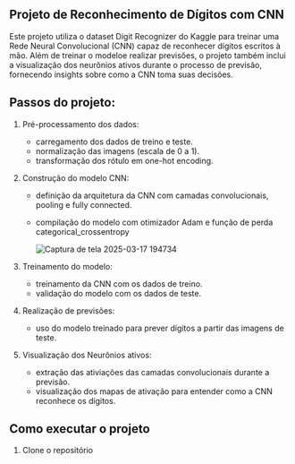 ## Projeto de Reconhecimento de Dígitos com CNN

Este projeto utiliza o dataset Digit Recognizer do Kaggle para treinar uma Rede Neural Convolucional (CNN) capaz de reconhecer dígitos escritos à mão. Além de treinar o modeloe  realizar previsões, o projeto também inclui a visualização dos neurônios ativos durante o processo de previsão, fornecendo insights sobre como a CNN toma suas decisões.

## Passos do projeto: 

1. Pré-processamento dos dados:
   + carregamento dos dados de treino e teste.
   + normalização das imagens (escala de 0 a 1).
   + transformação dos rótulo em one-hot encoding.
  
2. Construção do modelo CNN:
   + definição da arquitetura da CNN com camadas convolucionais, pooling e fully connected.
   + compilação do modelo com otimizador Adam e função de perda categorical_crossentropy

     ![Captura de tela 2025-03-17 194734](https://github.com/user-attachments/assets/cea031db-bf78-4b97-8734-bd0081df2ee7)
  
3. Treinamento do modelo:
   + treinamento da CNN com os dados de treino.
   + validação do modelo com os dados de teste.
  
4. Realização de previsões:
   + uso do modelo treinado para prever dígitos a partir das imagens de teste.

5. Visualização dos Neurônios ativos:
   + extração das ativiações das camadas convolucionais durante a previsão.
   + visualização dos mapas de ativação para entender como a CNN reconhece os dígitos.

## Como executar o projeto

1. Clone o repositório

